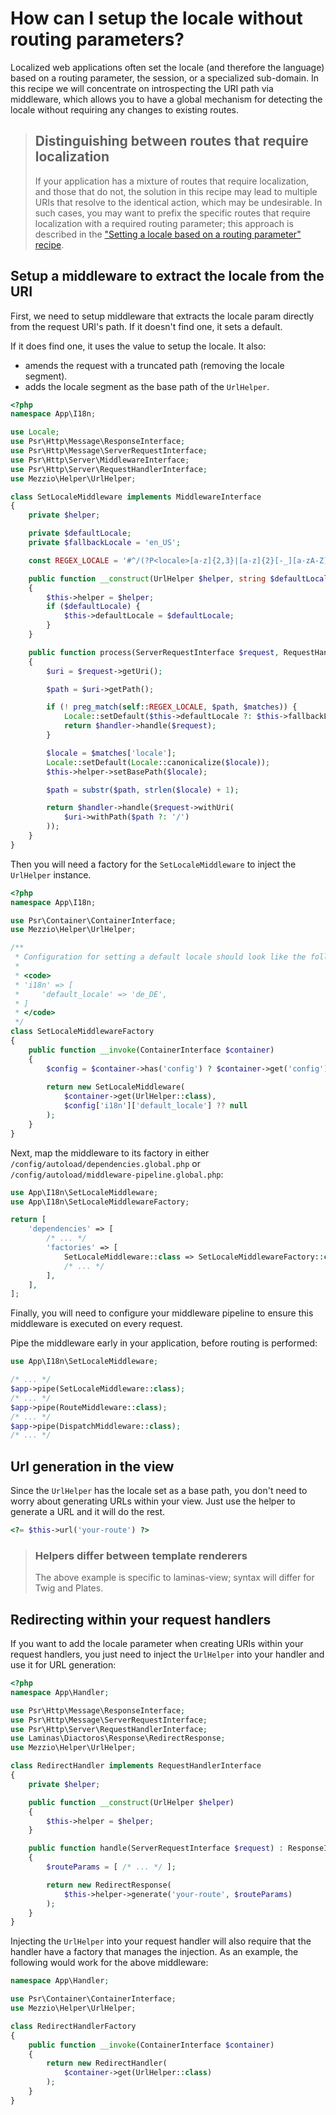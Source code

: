 # How can I setup the locale without routing parameters?

Localized web applications often set the locale (and therefore the language)
based on a routing parameter, the session, or a specialized sub-domain.
In this recipe we will concentrate on introspecting the URI path via middleware,
which allows you to have a global mechanism for detecting the locale without
requiring any changes to existing routes.

> ## Distinguishing between routes that require localization
>
> If your application has a mixture of routes that require localization, and
> those that do not, the solution in this recipe may lead to multiple URIs
> that resolve to the identical action, which may be undesirable. In such
> cases, you may want to prefix the specific routes that require localization
> with a required routing parameter; this approach is described in the
> ["Setting a locale based on a routing parameter" recipe](setting-locale-depending-routing-parameter.md).

## Setup a middleware to extract the locale from the URI

First, we need to setup middleware that extracts the locale param directly
from the request URI's path. If it doesn't find one, it sets a default.

If it does find one, it uses the value to setup the locale. It also:

- amends the request with a truncated path (removing the locale segment).
- adds the locale segment as the base path of the `UrlHelper`.

```php
<?php
namespace App\I18n;

use Locale;
use Psr\Http\Message\ResponseInterface;
use Psr\Http\Message\ServerRequestInterface;
use Psr\Http\Server\MiddlewareInterface;
use Psr\Http\Server\RequestHandlerInterface;
use Mezzio\Helper\UrlHelper;

class SetLocaleMiddleware implements MiddlewareInterface
{
    private $helper;

    private $defaultLocale;
    private $fallbackLocale = 'en_US';

    const REGEX_LOCALE = '#^/(?P<locale>[a-z]{2,3}|[a-z]{2}[-_][a-zA-Z]{2})(?:/|$)#';

    public function __construct(UrlHelper $helper, string $defaultLocale = null)
    {
        $this->helper = $helper;
        if ($defaultLocale) {
            $this->defaultLocale = $defaultLocale;
        }
    }

    public function process(ServerRequestInterface $request, RequestHandlerInterface $handler) : ResponseInterface
    {
        $uri = $request->getUri();

        $path = $uri->getPath();

        if (! preg_match(self::REGEX_LOCALE, $path, $matches)) {
            Locale::setDefault($this->defaultLocale ?: $this->fallbackLocale);
            return $handler->handle($request);
        }

        $locale = $matches['locale'];
        Locale::setDefault(Locale::canonicalize($locale));
        $this->helper->setBasePath($locale);

        $path = substr($path, strlen($locale) + 1);

        return $handler->handle($request->withUri(
            $uri->withPath($path ?: '/')
        ));
    }
}
```

Then you will need a factory for the `SetLocaleMiddleware` to inject the
`UrlHelper` instance.

```php
<?php
namespace App\I18n;

use Psr\Container\ContainerInterface;
use Mezzio\Helper\UrlHelper;

/**
 * Configuration for setting a default locale should look like the following:
 *
 * <code>
 * 'i18n' => [
 *     'default_locale' => 'de_DE',
 * ]
 * </code>
 */
class SetLocaleMiddlewareFactory
{
    public function __invoke(ContainerInterface $container)
    {
        $config = $container->has('config') ? $container->get('config') : [];
        
        return new SetLocaleMiddleware(
            $container->get(UrlHelper::class),
            $config['i18n']['default_locale'] ?? null
        );
    }
}
```

Next, map the middleware to its factory in either
`/config/autoload/dependencies.global.php` or
`/config/autoload/middleware-pipeline.global.php`:

```php
use App\I18n\SetLocaleMiddleware;
use App\I18n\SetLocaleMiddlewareFactory;

return [
    'dependencies' => [
        /* ... */
        'factories' => [
            SetLocaleMiddleware::class => SetLocaleMiddlewareFactory::class,
            /* ... */
        ],
    ],
];
```

Finally, you will need to configure your middleware pipeline to ensure this
middleware is executed on every request.

Pipe the middleware early in your application, before routing is performed:

```php
use App\I18n\SetLocaleMiddleware;

/* ... */
$app->pipe(SetLocaleMiddleware::class);
/* ... */
$app->pipe(RouteMiddleware::class);
/* ... */
$app->pipe(DispatchMiddleware::class);
/* ... */
```

## Url generation in the view

Since the `UrlHelper` has the locale set as a base path, you don't need
to worry about generating URLs within your view. Just use the helper to
generate a URL and it will do the rest.

```php
<?= $this->url('your-route') ?>
```

> ### Helpers differ between template renderers
>
> The above example is specific to laminas-view; syntax will differ for
> Twig and Plates.

## Redirecting within your request handlers

If you want to add the locale parameter when creating URIs within your
request handlers, you just need to inject the `UrlHelper` into your
handler and use it for URL generation:

```php
<?php
namespace App\Handler;

use Psr\Http\Message\ResponseInterface;
use Psr\Http\Message\ServerRequestInterface;
use Psr\Http\Server\RequestHandlerInterface;
use Laminas\Diactoros\Response\RedirectResponse;
use Mezzio\Helper\UrlHelper;

class RedirectHandler implements RequestHandlerInterface
{
    private $helper;

    public function __construct(UrlHelper $helper)
    {
        $this->helper = $helper;
    }

    public function handle(ServerRequestInterface $request) : ResponseInterface
    {
        $routeParams = [ /* ... */ ];

        return new RedirectResponse(
            $this->helper->generate('your-route', $routeParams)
        );
    }
}
```

Injecting the `UrlHelper` into your request handler will also require that the
handler have a factory that manages the injection. As an example, the following
would work for the above middleware:

```php
namespace App\Handler;

use Psr\Container\ContainerInterface;
use Mezzio\Helper\UrlHelper;

class RedirectHandlerFactory
{
    public function __invoke(ContainerInterface $container)
    {
        return new RedirectHandler(
            $container->get(UrlHelper::class)
        );
    }
}
```
